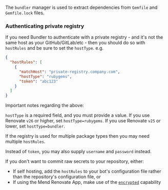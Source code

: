 The `bundler` manager is used to extract dependencies from `Gemfile` and `Gemfile.lock` files.

### Authenticating private registry

If you need Bundler to authenticate with a private registry - and it's not the same host as your GitHub/GitLab/etc - then you should do so with `hostRules` and be sure to set the `hostType`. e.g.

```json
{
  "hostRules": [
    {
      "matchHost": "private-registry.company.com",
      "hostType": "rubygems",
      "token": "abc123"
    }
  ]
}
```

Important notes regarding the above:

`hostType` is a required field, and you must provide a value.
If you use Renovate `v26` or higher, set `hostType=rubygems`.
If you use Renovate `v25` or lower, set `hostType=bundler`.

If the registry is used for multiple package types then you may need multiple `hostRules`.

Instead of `token`, you may also supply `username` and `password` instead.

If you don't want to commit raw secrets to your repository, either:

- If self hosting, add the `hostRules` to your bot's configuration file rather than the repository's configuration file, or
- If using the Mend Renovate App, make use of the [`encrypted`](../../../configuration-options.md#encrypted) capability
